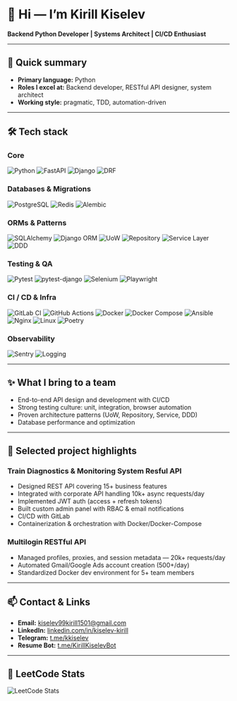 # 👋 Hi — I’m Kirill Kiselev

**Backend Python Developer | Systems Architect | CI/CD Enthusiast**

---

## 🔭 Quick summary

* **Primary language:** Python
* **Roles I excel at:** Backend developer, RESTful API designer, system architect
* **Working style:** pragmatic, TDD, automation-driven

---

## 🛠️ Tech stack

### Core

![Python](https://img.shields.io/badge/Python-3670A0?style=for-the-badge\&logo=python\&logoColor=white)
![FastAPI](https://img.shields.io/badge/FastAPI-009688?style=for-the-badge\&logo=fastapi\&logoColor=white)
![Django](https://img.shields.io/badge/Django-092E20?style=for-the-badge\&logo=django\&logoColor=white)
![DRF](https://img.shields.io/badge/DRF-FF1709?style=for-the-badge\&logo=django\&logoColor=white)

### Databases & Migrations

![PostgreSQL](https://img.shields.io/badge/PostgreSQL-336791?style=for-the-badge\&logo=postgresql\&logoColor=white)
![Redis](https://img.shields.io/badge/Redis-DC382D?style=for-the-badge\&logo=redis\&logoColor=white)
![Alembic](https://img.shields.io/badge/Alembic-000000?style=for-the-badge)

### ORMs & Patterns

![SQLAlchemy](https://img.shields.io/badge/SQLAlchemy-CA4245?style=for-the-badge)
![Django ORM](https://img.shields.io/badge/Django--ORM-092E20?style=for-the-badge)
![UoW](https://img.shields.io/badge/Unit_of_Work-lightgrey?style=for-the-badge)
![Repository](https://img.shields.io/badge/Repository-lightgrey?style=for-the-badge)
![Service Layer](https://img.shields.io/badge/Service_Layer-lightgrey?style=for-the-badge)
![DDD](https://img.shields.io/badge/DDD-lightgrey?style=for-the-badge)

### Testing & QA

![Pytest](https://img.shields.io/badge/pytest-0A9EDC?style=for-the-badge\&logo=pytest\&logoColor=white)
![pytest-django](https://img.shields.io/badge/pytest--django-000000?style=for-the-badge)
![Selenium](https://img.shields.io/badge/Selenium-43B02A?style=for-the-badge\&logo=selenium\&logoColor=white)
![Playwright](https://img.shields.io/badge/Playwright-2EAD33?style=for-the-badge)

### CI / CD & Infra

![GitLab CI](https://img.shields.io/badge/GitLab_CI-FC6D26?style=for-the-badge\&logo=gitlab\&logoColor=white)
![GitHub Actions](https://img.shields.io/badge/GitHub_Actions-2088FF?style=for-the-badge\&logo=github-actions\&logoColor=white)
![Docker](https://img.shields.io/badge/Docker-2496ED?style=for-the-badge\&logo=docker\&logoColor=white)
![Docker Compose](https://img.shields.io/badge/Docker%20Compose-2496ED?style=for-the-badge\&logo=docker\&logoColor=white)
![Ansible](https://img.shields.io/badge/Ansible-EE0000?style=for-the-badge\&logo=ansible\&logoColor=white)
![Nginx](https://img.shields.io/badge/Nginx-009639?style=for-the-badge\&logo=nginx\&logoColor=white)
![Linux](https://img.shields.io/badge/Linux-Ubuntu_22.04-FCC624?style=for-the-badge\&logo=linux\&logoColor=black)
![Poetry](https://img.shields.io/badge/Poetry-000000?style=for-the-badge)

### Observability

![Sentry](https://img.shields.io/badge/Sentry-362D59?style=for-the-badge\&logo=sentry\&logoColor=white)
![Logging](https://img.shields.io/badge/Python_Logging-lightgrey?style=for-the-badge)

---

## ✨ What I bring to a team

* End-to-end API design and development with CI/CD
* Strong testing culture: unit, integration, browser automation
* Proven architecture patterns (UoW, Repository, Service, DDD)
* Database performance and optimization

---

## 📌 Selected project highlights

### Train Diagnostics & Monitoring System Resful API

* Designed REST API covering 15+ business features
* Integrated with corporate API handling 10k+ async requests/day
* Implemented JWT auth (access + refresh tokens)
* Built custom admin panel with RBAC & email notifications
* CI/CD with GitLab
* Containerization & orchestration with Docker/Docker-Compose


### Multilogin RESTful API

* Managed profiles, proxies, and session metadata — 20k+ requests/day
* Automated Gmail/Google Ads account creation (500+/day)
* Standardized Docker dev environment for 5+ team members

---

## 📫 Contact & Links

* **Email:** [kiselev99kirill1501@gmail.com](mailto:kiselev99kirill1501@gmail.com)
* **LinkedIn:** [linkedin.com/in/kiselev-kirill](https://linkedin.com/in/kiselev-kirill)
* **Telegram:** [t.me/kkiselev](https://t.me/kkiselev_1)
* **Resume Bot:** [t.me/KirillKiselevBot](https://t.me/KirillKiselevBot)

---

## 🧩 LeetCode Stats

![LeetCode Stats](https://leetcard.jacoblin.cool/kiselev-kirill?theme=wtf&font=JetBrains%20Mono)
